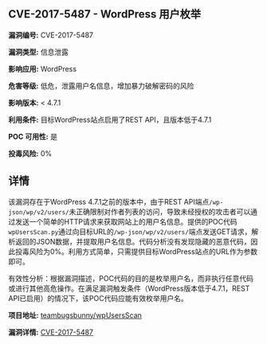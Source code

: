 ## CVE-2017-5487 - WordPress 用户枚举

**漏洞编号:** CVE-2017-5487

**漏洞类型:** 信息泄露

**影响应用:** WordPress

**危害等级:** 低危，泄露用户名信息，增加暴力破解密码的风险

**影响版本:** < 4.7.1

**利用条件:** 目标WordPress站点启用了REST API，且版本低于4.7.1

**POC 可用性:** 是

**投毒风险:** 0%

## 详情

该漏洞存在于WordPress 4.7.1之前的版本中，由于REST API端点`/wp-json/wp/v2/users/`未正确限制对作者列表的访问，导致未经授权的攻击者可以通过发送一个简单的HTTP请求来获取网站上的用户名信息。提供的POC代码`wpUsersScan.py`通过向目标URL的`/wp-json/wp/v2/users/`端点发送GET请求，解析返回的JSON数据，并提取用户名信息。代码分析没有发现隐藏的恶意代码，因此投毒风险为0%。利用方式简单，只需提供目标WordPress站点的URL作为参数即可。

有效性分析：根据漏洞描述，POC代码的目的是枚举用户名，而非执行任意代码或进行其他高危操作。在满足漏洞触发条件（WordPress版本低于4.7.1，REST API已启用）的情况下，该POC代码应能有效枚举用户名。


**项目地址:** [teambugsbunny/wpUsersScan](https://github.com/teambugsbunny/wpUsersScan)

**漏洞详情:** [CVE-2017-5487](https://nvd.nist.gov/vuln/detail/CVE-2017-5487)